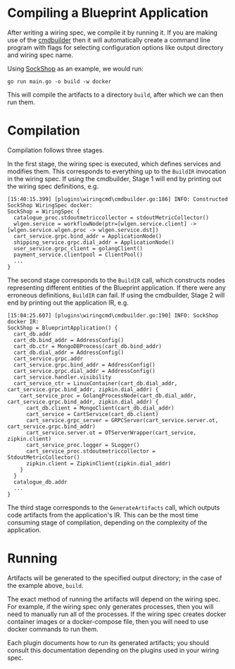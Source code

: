 # Compiling a Blueprint Application

After writing a wiring spec, we compile it by running it.  If you are making use of the [cmdbuilder](../../plugins/cmdbuilder) then it will automatically create a command line program with flags for selecting configuration options like output directory and wiring spec name.

Using [SockShop](../../examples/sockshop) as an example, we would run:

```
go run main.go -o build -w docker
```

This will compile the artifacts to a directory `build`, after which we can then run them.

# Compilation

Compilation follows three stages.  

In the first stage, the wiring spec is executed, which defines services and modifies them.  This corresponds to everything up to the `BuildIR` invocation in the wiring spec.  If using the cmdbuilder, Stage 1 will end by printing out the wiring spec definitions, e.g.

```
[15:40:15.399] [plugins\wiringcmd\cmdbuilder.go:186] INFO: Constructed SockShop WiringSpec docker:
SockShop = WiringSpec {
  catalogue_proc.stdoutmetriccollector = stdoutMetricCollector()
  wlgen.service = workflowNode(ptr=[wlgen.service.client] -> [wlgen.service.wlgen.proc -> wlgen.service.dst])
  cart_service.grpc.bind_addr = ApplicationNode()
  shipping_service.grpc.dial_addr = ApplicationNode()
  user_service.grpc_client = golangClient()
  payment_service.clientpool = ClientPool()
  ...
}
```

The second stage corresponds to the `BuildIR` call, which constructs nodes representing different entities of the Blueprint application.  If there were any erroneous definitions, `BuildIR` can fail.  If using the cmdbuilder, Stage 2 will end by printing out the application IR, e.g.

```
[15:04:25.607] [plugins\wiringcmd\cmdbuilder.go:190] INFO: SockShop docker IR:
SockShop = BlueprintApplication() {
  cart_db.addr
  cart_db.bind_addr = AddressConfig()
  cart_db.ctr = MongoDBProcess(cart_db.bind_addr)
  cart_db.dial_addr = AddressConfig()
  cart_service.grpc.addr
  cart_service.grpc.bind_addr = AddressConfig()
  cart_service.grpc.dial_addr = AddressConfig()
  cart_service.handler.visibility
  cart_service_ctr = LinuxContainer(cart_db.dial_addr, cart_service.grpc.bind_addr, zipkin.dial_addr) {
    cart_service_proc = GolangProcessNode(cart_db.dial_addr, cart_service.grpc.bind_addr, zipkin.dial_addr) {
      cart_db.client = MongoClient(cart_db.dial_addr)
      cart_service = CartService(cart_db.client)
      cart_service.grpc_server = GRPCServer(cart_service.server.ot, cart_service.grpc.bind_addr)
      cart_service.server.ot = OTServerWrapper(cart_service, zipkin.client)
      cart_service_proc.logger = SLogger()
      cart_service_proc.stdoutmetriccollector = StdoutMetricCollector()
      zipkin.client = ZipkinClient(zipkin.dial_addr)
    }
  }
  catalogue_db.addr
  ...
}
```

The third stage corresponds to the `GenerateArtifacts` call, which outputs code artifacts from the application's IR.  This can be the most time consuming stage of compilation, depending on the complexity of the application.

# Running

Artifacts will be generated to the specified output directory; in the case of the example above, `build`.

The exact method of running the artifacts will depend on the wiring spec.  For example, if the wiring spec only generates processes, then you will need to manually run all of the processes.  If the wiring spec creates docker container images or a docker-compose file, then you will need to use docker commands to run them.

Each plugin documents how to run its generated artifacts; you should consult this documentation depending on the plugins used in your wiring spec.